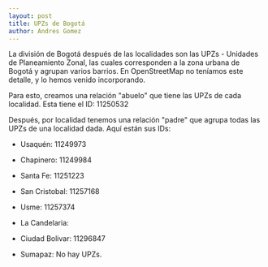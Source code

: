 ```yaml
---
layout: post
title: UPZs de Bogotá
author: Andres Gomez
---
```


La división de Bogotá después de las localidades son las UPZs - Unidades de Planeamiento Zonal, las cuales corresponden a la zona urbana de Bogotá y agrupan varios barrios.
En OpenStreetMap no teníamos este detalle, y lo hemos venido incorporando.

Para esto, creamos una relación "abuelo" que tiene las UPZs de cada localidad. Esta tiene el ID: 11250532

Después, por localidad tenemos una relación "padre" que agrupa todas las UPZs de una localidad dada. Aquí están sus IDs:

* Usaquén: 11249973
* Chapinero: 11249984
* Santa Fe: 11251223
* San Cristobal: 11257168
* Usme: 11257374

* La Candelaria:

* Ciudad Bolivar: 11296847
* Sumapaz: No hay UPZs.
